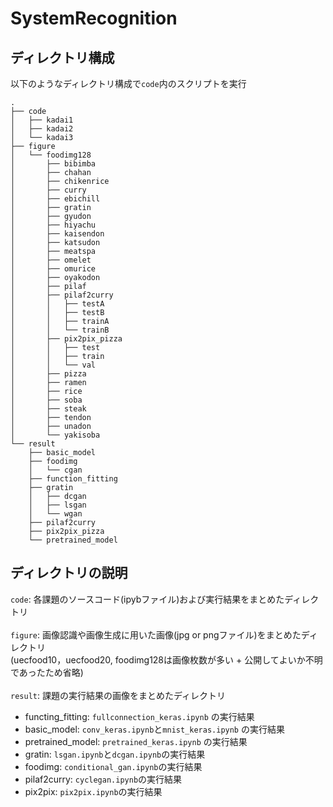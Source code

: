 # SystemRecognition
## ディレクトリ構成
以下のようなディレクトリ構成で`code`内のスクリプトを実行
```
.
├── code
│   ├── kadai1
│   ├── kadai2
│   └── kadai3
├── figure
│   └── foodimg128
│       ├── bibimba
│       ├── chahan
│       ├── chikenrice
│       ├── curry
│       ├── ebichill
│       ├── gratin
│       ├── gyudon
│       ├── hiyachu
│       ├── kaisendon
│       ├── katsudon
│       ├── meatspa
│       ├── omelet
│       ├── omurice
│       ├── oyakodon
│       ├── pilaf
│       ├── pilaf2curry
│       │   ├── testA
│       │   ├── testB
│       │   ├── trainA
│       │   └── trainB
│       ├── pix2pix_pizza
│       │   ├── test
│       │   ├── train
│       │   └── val
│       ├── pizza
│       ├── ramen
│       ├── rice
│       ├── soba
│       ├── steak
│       ├── tendon
│       ├── unadon
│       └── yakisoba
└── result
    ├── basic_model
    ├── foodimg
    │   └── cgan
    ├── function_fitting
    ├── gratin
    │   ├── dcgan
    │   ├── lsgan
    │   └── wgan
    ├── pilaf2curry
    ├── pix2pix_pizza
    └── pretrained_model
```

## ディレクトリの説明
`code`: 各課題のソースコード(ipybファイル)および実行結果をまとめたディレクトリ<br><br>
`figure`: 画像認識や画像生成に用いた画像(jpg or pngファイル)をまとめたディレクトリ 
          <br>(uecfood10，uecfood20, foodimg128は画像枚数が多い + 公開してよいか不明であったため省略)<br><br>
`result`: 課題の実行結果の画像をまとめたディレクトリ
   - functing_fitting: `fullconnection_keras.ipynb` の実行結果
   - basic_model: `conv_keras.ipynb`と`mnist_keras.ipynb` の実行結果
   - pretrained_model: `pretrained_keras.ipynb` の実行結果
   - gratin: `lsgan.ipynb`と`dcgan.ipynb`の実行結果
   - foodimg: `conditional_gan.ipynb`の実行結果
   - pilaf2curry: `cyclegan.ipynb`の実行結果
   - pix2pix: `pix2pix.ipynb`の実行結果
  
